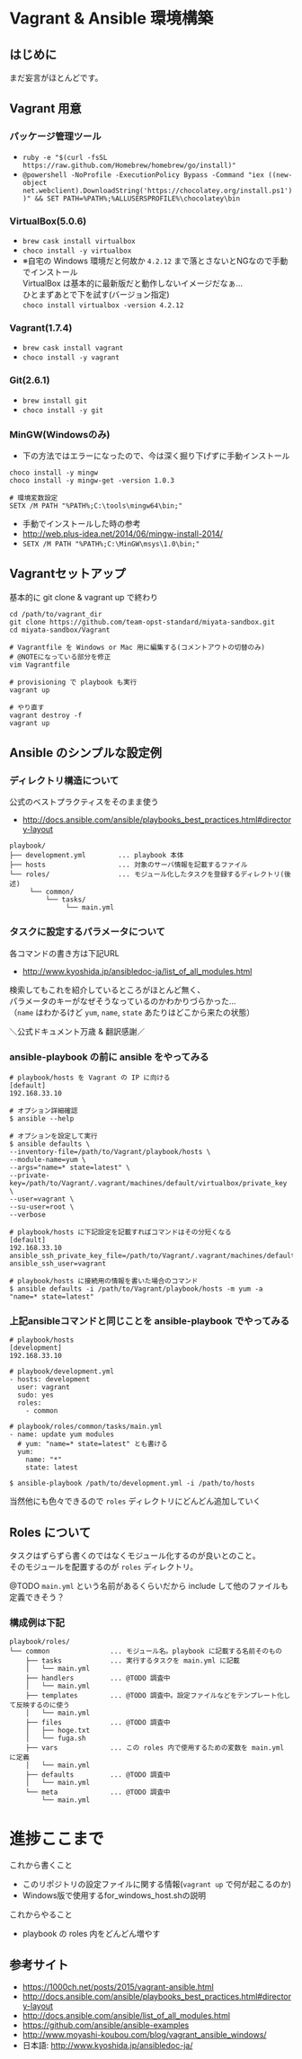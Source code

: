 Vagrant & Ansible 環境構築
======

## はじめに
まだ妄言がほとんどです。

## Vagrant 用意
### パッケージ管理ツール
* `ruby -e "$(curl -fsSL https://raw.github.com/Homebrew/homebrew/go/install)"`
* `@powershell -NoProfile -ExecutionPolicy Bypass -Command "iex ((new-object net.webclient).DownloadString('https://chocolatey.org/install.ps1'))" && SET PATH=%PATH%;%ALLUSERSPROFILE%\chocolatey\bin`

### VirtualBox(5.0.6)
* `brew cask install virtualbox`
* `choco install -y virtualbox`
* ※自宅の Windows 環境だと何故か `4.2.12` まで落とさないとNGなので手動でインストール  
VirtualBox は基本的に最新版だと動作しないイメージだなぁ...  
ひとまずあとで下を試す(バージョン指定)  
`choco install virtualbox -version 4.2.12`

### Vagrant(1.7.4)
* `brew cask install vagrant`
* `choco install -y vagrant`

### Git(2.6.1)
* `brew install git`
* `choco install -y git`

### MinGW(Windowsのみ)
* 下の方法ではエラーになったので、今は深く掘り下げずに手動インストール

```
choco install -y mingw
choco install -y mingw-get -version 1.0.3

# 環境変数設定
SETX /M PATH "%PATH%;C:\tools\mingw64\bin;"
```

* 手動でインストールした時の参考
* http://web.plus-idea.net/2014/06/mingw-install-2014/
* `SETX /M PATH "%PATH%;C:\MinGW\msys\1.0\bin;"`

## Vagrantセットアップ

基本的に git clone & vagrant up で終わり

```
cd /path/to/vagrant_dir
git clone https://github.com/team-opst-standard/miyata-sandbox.git
cd miyata-sandbox/Vagrant

# Vagrantfile を Windows or Mac 用に編集する(コメントアウトの切替のみ)
# @NOTEになっている部分を修正
vim Vagrantfile

# provisioning で playbook も実行
vagrant up

# やり直す
vagrant destroy -f
vagrant up
```

## Ansible のシンプルな設定例

### ディレクトリ構造について
公式のベストプラクティスをそのまま使う
* http://docs.ansible.com/ansible/playbooks_best_practices.html#directory-layout

```
playbook/
├── development.yml        ... playbook 本体
├── hosts                  ... 対象のサーバ情報を記載するファイル
└── roles/                 ... モジュール化したタスクを登録するディレクトリ(後述)
     └── common/
         └── tasks/
              └── main.yml
```

### タスクに設定するパラメータについて
各コマンドの書き方は下記URL
* http://www.kyoshida.jp/ansibledoc-ja/list_of_all_modules.html

検索してもこれを紹介しているところがほとんど無く、  
パラメータのキーがなぜそうなっているのかわかりづらかった...  
（`name` はわかるけど `yum`, `name`, `state` あたりはどこから来たの状態）

＼公式ドキュメント万歳 & 翻訳感謝／

### ansible-playbook の前に ansible をやってみる

```
# playbook/hosts を Vagrant の IP に向ける
[default]
192.168.33.10

# オプション詳細確認
$ ansible --help

# オプションを設定して実行
$ ansible defaults \
--inventory-file=/path/to/Vagrant/playbook/hosts \
--module-name=yum \
--args="name=* state=latest" \
--private-key=/path/to/Vagrant/.vagrant/machines/default/virtualbox/private_key \
--user=vagrant \
--su-user=root \
--verbose

# playbook/hosts に下記設定を記載すればコマンドはその分短くなる
[default]
192.168.33.10 ansible_ssh_private_key_file=/path/to/Vagrant/.vagrant/machines/default/virtualbox/private_key ansible_ssh_user=vagrant

# playbook/hosts に接続用の情報を書いた場合のコマンド
$ ansible defaults -i /path/to/Vagrant/playbook/hosts -m yum -a "name=* state=latest"
```

### 上記ansibleコマンドと同じことを ansible-playbook でやってみる

```
# playbook/hosts
[development]
192.168.33.10

# playbook/development.yml
- hosts: development
  user: vagrant
  sudo: yes
  roles:
    - common

# playbook/roles/common/tasks/main.yml
- name: update yum modules
  # yum: "name=* state=latest" とも書ける
  yum:
    name: "*"
    state: latest

$ ansible-playbook /path/to/development.yml -i /path/to/hosts
```

当然他にも色々できるので `roles` ディレクトリにどんどん追加していく

## Roles について
タスクはずらずら書くのではなくモジュール化するのが良いとのこと。  
そのモジュールを配置するのが `roles` ディレクトリ。

@TODO `main.yml` という名前があるくらいだから include して他のファイルも定義できそう？

### 構成例は下記
```
playbook/roles/
└── common               ... モジュール名。playbook に記載する名前そのもの
    ├── tasks            ... 実行するタスクを main.yml に記載
    │   └── main.yml
    ├── handlers         ... @TODO 調査中
    │   └── main.yml
    ├── templates        ... @TODO 調査中。設定ファイルなどをテンプレート化して反映するのに使う
    │   └── main.yml
    ├── files            ... @TODO 調査中
    │   ├── hoge.txt
    │   └── fuga.sh
    ├── vars             ... この roles 内で使用するための変数を main.yml に定義
    │   └── main.yml
    ├── defaults         ... @TODO 調査中
    │   └── main.yml
    └── meta             ... @TODO 調査中
        └── main.yml
```


# 進捗ここまで

これから書くこと
* このリポジトリの設定ファイルに関する情報(`vagrant up` で何が起こるのか)
* Windows版で使用するfor_windows_host.shの説明

これからやること
* playbook の roles 内をどんどん増やす

## 参考サイト
* https://1000ch.net/posts/2015/vagrant-ansible.html
* http://docs.ansible.com/ansible/playbooks_best_practices.html#directory-layout
* http://docs.ansible.com/ansible/list_of_all_modules.html
* https://github.com/ansible/ansible-examples
* http://www.moyashi-koubou.com/blog/vagrant_ansible_windows/
* 日本語: http://www.kyoshida.jp/ansibledoc-ja/

